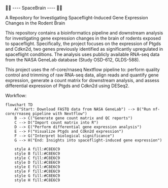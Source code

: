🚀🧠 ---- SpaceBrain ---- 🚀🧠

A Repository for Investigating Spaceflight-Induced Gene Expression Changes in the Rodent Brain

This repository contains a bioinformatics pipeline and downstream analysis for investigating gene expression changes in the brain of rodents exposed to spaceflight. Specifically, the project focuses on the expression of Ptgds and Cdkn2d, two genes previously identified as significantly upregulated in spaceflight conditions. The analysis uses publicly available RNA-seq data from the NASA GeneLab database (Study OSD-612, GLDS-588).

This project uses the nf-core/rnaseq Nextflow pipeline to: perform quality control and trimming of raw RNA-seq data, align reads and quantify gene expression, generate a count matrix for downstream analysis, and assess differential expression of Ptgds and Cdkn2d using DESeq2.

Workflow:

```mermaid
flowchart TD
    A("Start: Download FASTQ data from NASA GeneLab") --> B("Run nf-core/rnaseq pipeline with Nextflow")
    B --> C("Generate gene count matrix and QC reports")
    C --> D("Import count matrix into R")
    D --> E("Perform differential gene expression analysis")
    E --> F("Visualize Ptgds and Cdkn2d expression")
    F --> G("Interpret biological significance")
    G --> H("End: Insights into spaceflight-induced gene expression")

    style A fill:#C8E6C9
    style B fill:#C8E6C9
    style C fill:#C8E6C9
    style D fill:#C8E6C9
    style E fill:#C8E6C9
    style F fill:#C8E6C9
    style G fill:#C8E6C9
    style H fill:#C8E6C9
  ```
